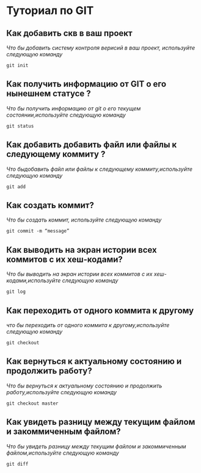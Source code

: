 # Туториал по GIT 

## Как добавить скв в ваш проект 

*Что бы добавить систему контроля верисий в ваш проект, используйте следующую команду* 

```
git init

```

## Как получить информацию от GIT о его нынешнем статусе ? 

*Что бы получить информацию от git о его текущем состоянии,используйте следующую команду*

```
git status

```

## Как добавить добавить файл или файлы к следующему коммиту ? 

*Что быдобавить файл или файлы к следующему коммиту,используйте следующую команду*

```
git add

```

## Как создать коммит? 

*Что бы создать коммит, используйте следующую команду*

```
git commit -m “message” 

```

## Как выводить на экран истории всех коммитов с их хеш-кодами? 

*Что бы выводить на экран истории всех коммитов с их хеш-кодами,используйте следующую команду*

```
git log 

```

## Как переходить от одного коммита к другому

*что бы переходить от одного коммита к другому,используйте следующую команду*

```
git checkout

```

## Как вернуться к актуальному состоянию и продолжить работу? 

*Что бы вернуться к актуальному состоянию и продолжить работу,используйте следующую команду*

```
git checkout master

```

## Как увидеть разницу между текущим файлом и закоммиченным файлом? 

*Что бы увидеть разницу между текущим файлом и закоммиченным файлом,используйте следующую команду*

```
git diff

```